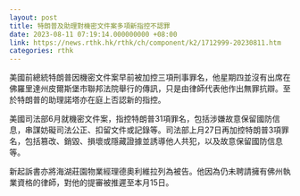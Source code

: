```yaml
---
layout: post
title: 特朗普及助理對機密文件案多項新指控不認罪
date: 2023-08-11 07:19:14.000000000 +08:00
link: https://news.rthk.hk/rthk/ch/component/k2/1712999-20230811.htm
categories: rthk
---
```


美國前總統特朗普因機密文件案早前被加控三項刑事罪名，他星期四並沒有出席在佛羅里達州皮爾斯堡市聯邦法院舉行的傳訊，只是由律師代表他作出無罪抗辯。至於特朗普的助理諾塔亦在庭上否認新的指控。

美國司法部6月就機密文件案，指控特朗普31項罪名，包括涉嫌故意保留國防信息，串謀妨礙司法公正、扣留文件或記錄等。司法部上月27日再加控特朗普3項罪名，包括篡改、銷毀、損壞或隱藏證據並誘導他人共犯，以及故意保留國防信息等。

新起訴書亦將海湖莊園物業經理德奧利維拉列為被告。他因為仍未聘請擁有佛州執業資格的律師，對他的提審被推遲至本月15日。
